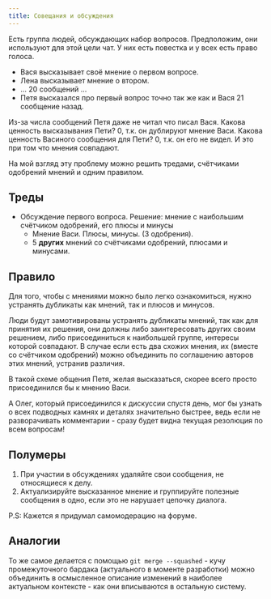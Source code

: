 ```yaml
---
title: Совещания и обсуждения
---
```


Есть группа людей, обсуждающих набор вопросов. Предположим, они используют для этой цели чат. У них есть повестка и у всех есть право голоса.

- Вася высказывает своё мнение о первом вопросе.
- Лена высказывает мнение о втором.
- ... 20 сообщений ...
- Петя высказался про первый вопрос точно так же как и Вася 21 сообщение назад.

Из-за числа сообщений Петя даже не читал что писал Вася. Какова ценность высказывания Пети? 0, т.к. он дублируют мнение Васи. Какова ценность Васиного сообщения для Пети? 0, т.к. он его не видел. И это при том что мнения совпадают.

На мой взгляд эту проблему можно решить тредами, счётчиками одобрений мнений и одним правилом.

## Треды

- Обсуждение первого вопроса. Решение: мнение с наибольшим счётчиком одобрений, его плюсы и минусы
    - Мнение Васи. Плюсы, минусы. (3 одобрения).
    - 5 **других** мнений со счётчиками одобрений, плюсами и минусами.

## Правило

Для того, чтобы с мнениями можно было легко ознакомиться, нужно устранять дубликаты как мнений, так и плюсов и минусов.

Люди будут замотивированы устранять дубликаты мнений, так как для принятия их решения, они должны либо заинтересовать других своим решением, либо присоединиться к наибольшей группе, интересы которой совпадают. В случае если есть два схожих мнения, их (вместе со счётчиком одобрений) можно объединить по соглашению авторов этих мнений, устранив различия.

В такой схеме общения Петя, желая высказаться, скорее всего просто присоединился бы к мнению Васи.

А Олег, который присоединился к дискуссии спустя день, мог бы узнать о всех подводных камнях и деталях значительно быстрее, ведь если не разворачивать комментарии - сразу будет видна текущая резолюция по всем вопросам!

## Полумеры

1. При участии в обсуждениях удаляйте свои сообщения, не относящиеся к делу.
2. Актуализируйте высказанное мнение и группируйте полезные сообщения в одно, если это не нарушает цепочку диалога.

P.S: Кажется я придумал самомодерацию на форуме.

## Аналогии

То же самое делается с помощью `git merge --squashed` - кучу промежуточного бардака (актуального в моменте разработки) можно объединить в осмысленное описание изменений в наиболее актуальном контексте - как они вписываются в остальную систему.
